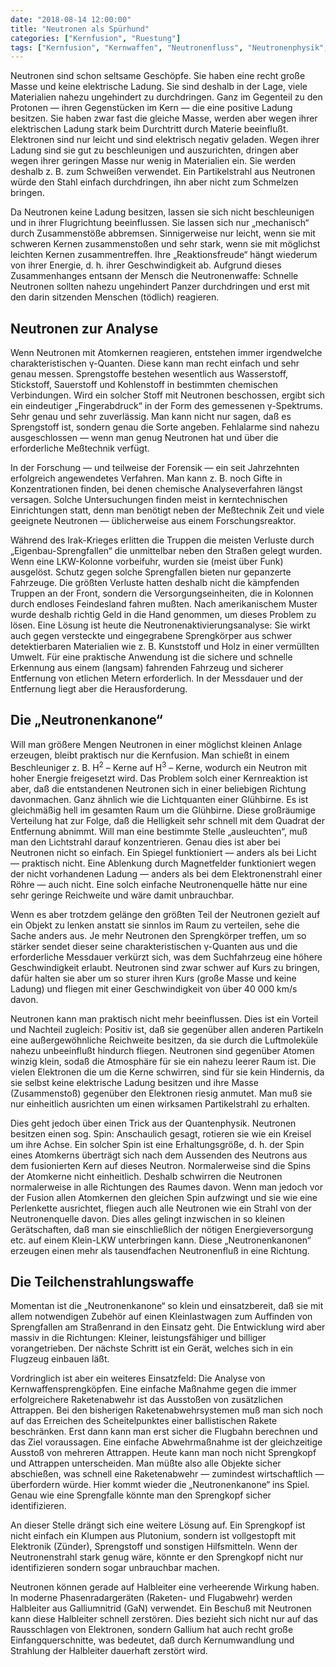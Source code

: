 ```yaml
---
date: "2018-08-14 12:00:00"
title: "Neutronen als Spürhund"
categories: ["Kernfusion", "Ruestung"]
tags: ["Kernfusion", "Kernwaffen", "Neutronenfluss", "Neutronenphysik", "Plutonium", "Strahlungsleistung"]
---
```


Neutronen sind schon seltsame Geschöpfe. Sie haben eine recht große Masse und keine elektrische Ladung. Sie sind deshalb in der Lage, viele Materialien nahezu ungehindert zu durchdringen. Ganz im Gegenteil zu den Protonen — ihren Gegenstücken im Kern — die eine positive Ladung besitzen. Sie haben zwar fast die gleiche Masse, werden aber wegen ihrer elektrischen Ladung stark beim Durchtritt durch Materie beeinflußt. Elektronen sind nur leicht und sind elektrisch negativ geladen. Wegen ihrer Ladung sind sie gut zu beschleunigen und auszurichten, dringen aber wegen ihrer geringen Masse nur wenig in Materialien ein. Sie werden deshalb z. B. zum Schweißen verwendet. Ein Partikelstrahl aus Neutronen würde den Stahl einfach durchdringen, ihn aber nicht zum Schmelzen bringen.

Da Neutronen keine Ladung besitzen, lassen sie sich nicht beschleunigen und in ihrer Flugrichtung beeinflussen. Sie lassen sich nur „mechanisch“ durch Zusammenstöße abbremsen. Sinnigerweise nur leicht, wenn sie mit schweren Kernen zusammenstoßen und sehr stark, wenn sie mit möglichst leichten Kernen zusammentreffen. Ihre „Reaktionsfreude“ hängt wiederum von ihrer Energie, d. h. ihrer Geschwindigkeit ab. Aufgrund dieses Zusammenhanges entsann der Mensch die Neutronenwaffe: Schnelle Neutronen sollten nahezu ungehindert Panzer durchdringen und erst mit den darin sitzenden Menschen (tödlich) reagieren.


## Neutronen zur Analyse

Wenn Neutronen mit Atomkernen reagieren, entstehen immer irgendwelche charakteristischen γ-Quanten. Diese kann man recht einfach und sehr genau messen. Sprengstoffe bestehen wesentlich aus Wasserstoff, Stickstoff, Sauerstoff und Kohlenstoff in bestimmten chemischen Verbindungen. Wird ein solcher Stoff mit Neutronen beschossen, ergibt sich ein eindeutiger „Fingerabdruck“ in der Form des gemessenen γ-Spektrums. Sehr genau und sehr zuverlässig. Man kann nicht nur sagen, daß es Sprengstoff ist, sondern genau die Sorte angeben. Fehlalarme sind nahezu ausgeschlossen — wenn man genug Neutronen hat und über die erforderliche Meßtechnik verfügt.

In der Forschung — und teilweise der Forensik — ein seit Jahrzehnten erfolgreich angewendetes Verfahren. Man kann z. B. noch Gifte in Konzentrationen finden, bei denen chemische Analyseverfahren längst versagen. Solche Untersuchungen finden meist in kerntechnischen Einrichtungen statt, denn man benötigt neben der Meßtechnik Zeit und viele geeignete Neutronen — üblicherweise aus einem Forschungsreaktor.

Während des Irak-Krieges erlitten die Truppen die meisten Verluste durch „Eigenbau-Sprengfallen“ die unmittelbar neben den Straßen gelegt wurden. Wenn eine LKW-Kolonne vorbeifuhr, wurden sie (meist über Funk) ausgelöst. Schutz gegen solche Sprengfallen bieten nur gepanzerte Fahrzeuge. Die größten Verluste hatten deshalb nicht die kämpfenden Truppen an der Front, sondern die Versorgungseinheiten, die in Kolonnen durch endloses Feindesland fahren mußten. Nach amerikanischem Muster wurde deshalb richtig Geld in die Hand genommen, um dieses Problem zu lösen. Eine Lösung ist heute die Neutronenaktivierungsanalyse: Sie wirkt auch gegen versteckte und eingegrabene Sprengkörper aus schwer detektierbaren Materialien wie z. B. Kunststoff und Holz in einer vermüllten Umwelt. Für eine praktische Anwendung ist die sichere und schnelle Erkennung aus einem (langsam) fahrenden Fahrzeug und sicherer Entfernung von etlichen Metern erforderlich. In der Messdauer und der Entfernung liegt aber die Herausforderung.


## Die „Neutronenkanone“

Will man größere Mengen Neutronen in einer möglichst kleinen Anlage erzeugen, bleibt praktisch nur die Kernfusion. Man schießt in einem Beschleuniger z. B. H<sup>2</sup> &#8211; Kerne auf H<sup>3</sup> &#8211; Kerne, wodurch ein Neutron mit hoher Energie freigesetzt wird. Das Problem solch einer Kernreaktion ist aber, daß die entstandenen Neutronen sich in einer beliebigen Richtung davonmachen. Ganz ähnlich wie die Lichtquanten einer Glühbirne. Es ist gleichmäßig hell im gesamten Raum um die Glühbirne. Diese großräumige Verteilung hat zur Folge, daß die Helligkeit sehr schnell mit dem Quadrat der Entfernung abnimmt. Will man eine bestimmte Stelle „ausleuchten“, muß man den Lichtstrahl darauf konzentrieren. Genau dies ist aber bei Neutronen nicht so einfach. Ein Spiegel funktioniert — anders als bei Licht — praktisch nicht. Eine Ablenkung durch Magnetfelder funktioniert wegen der nicht vorhandenen Ladung — anders als bei dem Elektronenstrahl einer Röhre — auch nicht. Eine solch einfache Neutronenquelle hätte nur eine sehr geringe Reichweite und wäre damit unbrauchbar.

Wenn es aber trotzdem gelänge den größten Teil der Neutronen gezielt auf ein Objekt zu lenken anstatt sie sinnlos im Raum zu verteilen, sehe die Sache anders aus. Je mehr Neutronen den Sprengkörper treffen, um so stärker sendet dieser seine charakteristischen γ-Quanten aus und die erforderliche Messdauer verkürzt sich, was dem Suchfahrzeug eine höhere Geschwindigkeit erlaubt. Neutronen sind zwar schwer auf Kurs zu bringen, dafür halten sie aber um so sturer ihren Kurs (große Masse und keine Ladung) und fliegen mit einer Geschwindigkeit von über 40 000 km/s davon.

Neutronen kann man praktisch nicht mehr beeinflussen. Dies ist ein Vorteil und Nachteil zugleich: Positiv ist, daß sie gegenüber allen anderen Partikeln eine außergewöhnliche Reichweite besitzen, da sie durch die Luftmoleküle nahezu unbeeinflußt hindurch fliegen. Neutronen sind gegenüber Atomen winzig klein, sodaß die Atmosphäre für sie ein nahezu leerer Raum ist. Die vielen Elektronen die um die Kerne schwirren, sind für sie kein Hindernis, da sie selbst keine elektrische Ladung besitzen und ihre Masse (Zusammenstoß) gegenüber den Elektronen riesig anmutet. Man muß sie nur einheitlich ausrichten um einen wirksamen Partikelstrahl zu erhalten.

Dies geht jedoch über einen Trick aus der Quantenphysik. Neutronen besitzen einen sog. Spin: Anschaulich gesagt, rotieren sie wie ein Kreisel um ihre Achse. Ein solcher Spin ist eine Erhaltungsgröße, d. h. der Spin eines Atomkerns überträgt sich nach dem Aussenden des Neutrons aus dem fusionierten Kern auf dieses Neutron. Normalerweise sind die Spins der Atomkerne nicht einheitlich. Deshalb schwirren die Neutronen normalerweise in alle Richtungen des Raumes davon. Wenn man jedoch vor der Fusion allen Atomkernen den gleichen Spin aufzwingt und sie wie eine Perlenkette ausrichtet, fliegen auch alle Neutronen wie ein Strahl von der Neutronenquelle davon. Dies alles gelingt inzwischen in so kleinen Gerätschaften, daß man sie einschließlich der nötigen Energieversorgung etc. auf einem Klein-LKW unterbringen kann. Diese „Neutronenkanonen“ erzeugen einen mehr als tausendfachen Neutronenfluß in eine Richtung.


## Die Teilchenstrahlungswaffe

Momentan ist die „Neutronenkanone“ so klein und einsatzbereit, daß sie mit allem notwendigen Zubehör auf einen Kleinlastwagen zum Auffinden von Sprengfallen am Straßenrand in den Einsatz geht. Die Entwicklung wird aber massiv in die Richtungen: Kleiner, leistungsfähiger und billiger vorangetrieben. Der nächste Schritt ist ein Gerät, welches sich in ein Flugzeug einbauen läßt.

Vordringlich ist aber ein weiteres Einsatzfeld: Die Analyse von Kernwaffensprengköpfen. Eine einfache Maßnahme gegen die immer erfolgreichere Raketenabwehr ist das Ausstoßen von zusätzlichen Attrappen. Bei den bisherigen Raketenabwehrsystemen muß man sich noch auf das Erreichen des Scheitelpunktes einer ballistischen Rakete beschränken. Erst dann kann man erst sicher die Flugbahn berechnen und das Ziel voraussagen. Eine einfache Abwehrmaßnahme ist der gleichzeitige Ausstoß von mehreren Attrappen. Heute kann man noch nicht Sprengkopf und Attrappen unterscheiden. Man müßte also alle Objekte sicher abschießen, was schnell eine Raketenabwehr — zumindest wirtschaftlich — überfordern würde. Hier kommt wieder die „Neutronenkanone“ ins Spiel. Genau wie eine Sprengfalle könnte man den Sprengkopf sicher identifizieren.

An dieser Stelle drängt sich eine weitere Lösung auf. Ein Sprengkopf ist nicht einfach ein Klumpen aus Plutonium, sondern ist vollgestopft mit Elektronik (Zünder), Sprengstoff und sonstigen Hilfsmitteln. Wenn der Neutronenstrahl stark genug wäre, könnte er den Sprengkopf nicht nur identifizieren sondern sogar unbrauchbar machen.

Neutronen können gerade auf Halbleiter eine verheerende Wirkung haben. In moderne Phasenradargeräten (Raketen- und Flugabwehr) werden Halbleiter aus Galliumnitrid (GaN) verwendet. Ein Beschuß mit Neutronen kann diese Halbleiter schnell zerstören. Dies bezieht sich nicht nur auf das Rausschlagen von Elektronen, sondern Gallium hat auch recht große Einfangquerschnitte, was bedeutet, daß durch Kernumwandlung und Strahlung der Halbleiter dauerhaft zerstört wird.

